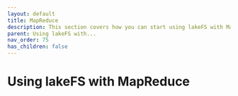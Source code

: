 ```yaml
---
layout: default
title: MapReduce
description: This section covers how you can start using lakeFS with MapReduce, a program model for distributed computing based on java.
parent: Using lakeFS with...
nav_order: 75
has_children: false
---
```


# Using lakeFS with MapReduce